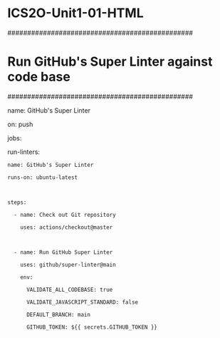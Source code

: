 # ICS2O-Unit1-01-HTML

###############################################

# Run GitHub's Super Linter against code base #

###############################################



name: GitHub's Super Linter

on: push



jobs:

  run-linters:

    name: GitHub's Super Linter

    runs-on: ubuntu-latest



    steps:

      - name: Check out Git repository

        uses: actions/checkout@master

        

      - name: Run GitHub Super Linter

        uses: github/super-linter@main

        env:

          VALIDATE_ALL_CODEBASE: true

          VALIDATE_JAVASCRIPT_STANDARD: false

          DEFAULT_BRANCH: main

          GITHUB_TOKEN: ${{ secrets.GITHUB_TOKEN }}

